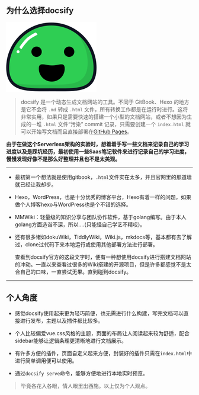 ## 为什么选择docsify

![docsify](_icon/icon2.svg)

>docsify 是一个动态生成文档网站的工具。不同于 GitBook、Hexo 的地方是它不会将 `.md` 转成 `.html` 文件，所有转换工作都是在运行时进行。这将非常实用，如果只是需要快速的搭建一个小型的文档网站，或者不想因为生成的一堆 `.html` 文件“污染” commit 记录，只需要创建一个 `index.html` 就可以开始写文档而且直接部署在[GitHub Pages](https://links.jianshu.com/go?to=https%3A%2F%2Fdocsify.js.org%2F%23%2Fzh-cn%2Fdeploy)。

**由于在做这个Serverless架构的实验时，想着着手写一些文档来记录自己的学习进度以及是踩坑经历，最初使用一些Saas笔记软件来进行记录自己的学习进度，慢慢发现好像不是那么好整理并且也不是太美观。**

---



- 最初第一个想法就是使用gitbook，`.html`文件实在太多，并且官网里的那道墙就已经让我却步。

- Hexo，WordPress，也是十分优秀的博客平台，Hexo有着一样的问题，如果做个人博客hexo与WordPress也是个不错的选择。

- MMWiki：轻量级的知识分享与团队协作软件，基于golang编写。由于本人golang方面造诣不深，所以....(只能怪自己学艺不精哎)。

- 还有很多诸如dokuWiki，TiddlyWiki，Wiki.js，mkdocs等，基本都有去了解过，clone过代码下来本地运行或使用其他部署方法进行部署。

  查看到docsify官方的这段文字时，便有一种想使用docsify进行搭建文档网站的冲动。一直以来查看过很多的Wiki搭建的开源项目，但是许多都感觉不是太合自己的口味，一直尝试无果。直到碰到docsify。

---

## 个人角度

- 感觉docsify使用起来更为轻巧简便，也无需进行什么构建，写完文档可以直接进行发布，主题以及插件都比较多。

- 个人比较偏爱vue.css风格的主题，页面的布局让人阅读起来较为舒适，配合sidebar能够让逻辑条理更清晰地进行文档展示。

- 有许多方便的插件，页面自定义起来方便，封装好的插件只需在`index.html`中进行简单调用便可以使用。

- 通过`docsify serve`命令，能够方便地进行本地实时预览。

> 毕竟各花入各眼，情人眼里出西施。以上仅为个人观点。



